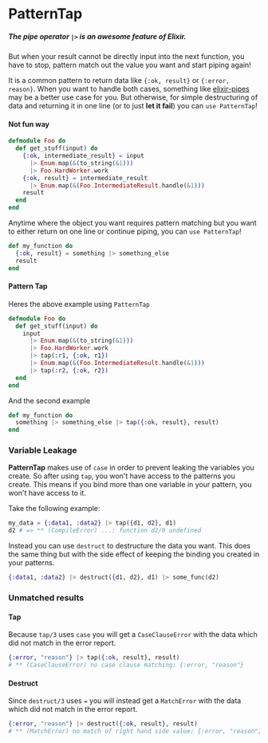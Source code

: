 PatternTap
==========

##### The pipe operator `|>` is an awesome feature of Elixir.

But when your result cannot be directly input into the next function, you have to stop, pattern match out the value you want and start piping again!

It is a common pattern to return data like `{:ok, result}` or `{:error, reason}`. When you want to handle both cases, something like [elixir-pipes](https://github.com/batate/elixir-pipes) may be a better use case for you. But otherwise, for simple destructuring of data and returning it in one line (or to just **let it fail**) you can `use PatternTap`!

#### Not fun way

```elixir
defmodule Foo do
  def get_stuff(input) do
    {:ok, intermediate_result} = input
      |> Enum.map(&(to_string(&1)))
      |> Foo.HardWorker.work
    {:ok, result} = intermediate_result
      |> Enum.map(&(Foo.IntermediateResult.handle(&1)))
    result
  end
end
```

Anytime where the object you want requires pattern matching but you want to either return on one line or continue piping, you can `use PatternTap`!

```elixir
def my_function do
  {:ok, result} = something |> something_else
  result
end
```

#### Pattern Tap

Heres the above example using `PatternTap`

```elixir
defmodule Foo do
  def get_stuff(input) do
    input
      |> Enum.map(&(to_string(&1)))
      |> Foo.HardWorker.work
      |> tap(:r1, {:ok, r1})
      |> Enum.map(&(Foo.IntermediateResult.handle(&1)))
      |> tap(:r2, {:ok, r2})
  end
end
```

And the second example

```elixir
def my_function do
  something |> something_else |> tap({:ok, result}, result)
end
```

### Variable Leakage

**PatternTap** makes use of `case` in order to prevent leaking the variables you create. So after using `tap`, you won't have access to the patterns you create. This means if you bind more than one variable in your pattern, you won't have access to it.

Take the following example:

```elixir
my_data = {:data1, :data2} |> tap({d1, d2}, d1)
d2 # => ** (CompileError) ...: function d2/0 undefined
```

Instead you can use `destruct` to destructure the data you want. This does the same thing but with the side effect of keeping the binding you created in your patterns.

```elixir
{:data1, :data2} |> destruct({d1, d2}, d1) |> some_func(d2)
```

### Unmatched results

#### Tap

Because `tap/3` uses `case` you will get a `CaseClauseError` with the data which did not match in the error report.

```elixir
{:error, "reason"} |> tap({:ok, result}, result)
# ** (CaseClauseError) no case clause matching: {:error, "reason"}
```


#### Destruct

Since `destruct/3` uses `=` you will instead get a `MatchError` with the data which did not match in the error report.

```elixir
{:error, "reason"} |> destruct({:ok, result}, result)
# ** (MatchError) no match of right hand side value: {:error, "reason"}
```
